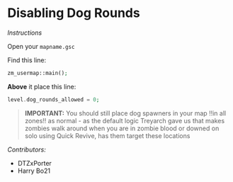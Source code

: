 # Disabling Dog Rounds

*Instructions*

Open your `mapname.gsc`

Find this line:

``` php
zm_usermap::main();
```

**Above** it place this line:

``` php
level.dog_rounds_allowed = 0;
```

> **IMPORTANT:** You should still place dog spawners in your map !!in all zones!! as normal - as the default logic Treyarch gave us that makes zombies walk around when you are in zombie blood or downed on solo using Quick Revive, has them target these locations

_Contributors:_
- DTZxPorter
- Harry Bo21
